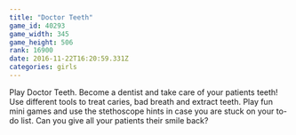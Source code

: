```yaml
---
title: "Doctor Teeth"
game_id: 40293
game_width: 345
game_height: 506
rank: 16900
date: 2016-11-22T16:20:59.331Z
categories: girls
---
```

Play Doctor Teeth. Become a dentist and take care of your patients teeth! Use different tools to treat caries, bad breath and extract teeth. Play fun mini games and use the stethoscope hints in case you are stuck on your to-do list. Can you give all your patients their smile back?